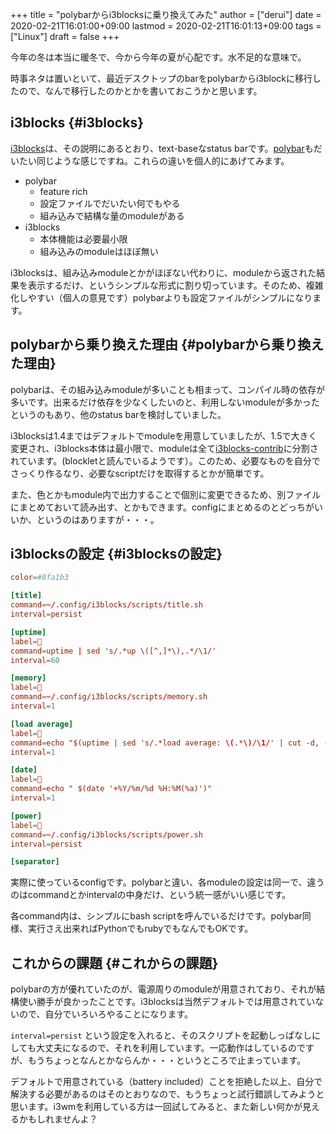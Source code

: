 +++
title = "polybarからi3blocksに乗り換えてみた"
author = ["derui"]
date = 2020-02-21T16:01:00+09:00
lastmod = 2020-02-21T16:01:13+09:00
tags = ["Linux"]
draft = false
+++

今年の冬は本当に暖冬で、今から今年の夏が心配です。水不足的な意味で。

時事ネタは置いといて、最近デスクトップのbarをpolybarからi3blockに移行したので、なんで移行したのかとかを書いておこうかと思います。

<!--more-->


## i3blocks {#i3blocks}

[i3blocks](https://github.com/vivien/i3blocks)は、その説明にあるとおり、text-baseなstatus barです。[polybar](https://github.com/polybar/polybar)もだいたい同じような感じですね。これらの違いを個人的にあげてみます。

-   polybar
    -   feature rich
    -   設定ファイルでだいたい何でもやる
    -   組み込みで結構な量のmoduleがある
-   i3blocks
    -   本体機能は必要最小限
    -   組み込みのmoduleはほぼ無い

i3blocksは、組み込みmoduleとかがほぼない代わりに、moduleから返された結果を表示するだけ、というシンプルな形式に割り切っています。そのため、複雑化しやすい（個人の意見です）polybarよりも設定ファイルがシンプルになります。


## polybarから乗り換えた理由 {#polybarから乗り換えた理由}

polybarは、その組み込みmoduleが多いことも相まって、コンパイル時の依存が多いです。出来るだけ依存を少なくしたいのと、利用しないmoduleが多かったというのもあり、他のstatus barを検討していました。

i3blocksは1.4まではデフォルトでmoduleを用意していましたが、1.5で大きく変更され、i3blocks本体は最小限で、moduleは全て[i3blocks-contrib](https://github.com/vivien/i3blocks-contrib)に分割されています。(blockletと読んでいるようです）。このため、必要なものを自分でさっくり作るなり、必要なscriptだけを取得するとかが簡単です。

また、色とかもmodule内で出力することで個別に変更できるため、別ファイルにまとめておいて読み出す、とかもできます。configにまとめるのとどっちがいいか、というのはありますが・・・。


## i3blocksの設定 {#i3blocksの設定}

```conf
color=#8fa1b3

[title]
command=~/.config/i3blocks/scripts/title.sh
interval=persist

[uptime]
label=
command=uptime | sed 's/.*up \([^,]*\),.*/\1/'
interval=60

[memory]
label=
command=~/.config/i3blocks/scripts/memory.sh
interval=1

[load average]
label=
command=echo "$(uptime | sed 's/.*load average: \(.*\)/\1/' | cut -d, -f1)/$(grep 'processor' /proc/cpuinfo | wc -l)"
interval=1

[date]
label=
command=echo " $(date '+%Y/%m/%d %H:%M(%a)')"
interval=1

[power]
label=
command=~/.config/i3blocks/scripts/power.sh
interval=persist

[separator]
```

実際に使っているconfigです。polybarと違い、各moduleの設定は同一で、違うのはcommandとかintervalの中身だけ、という統一感がいい感じです。

各command内は、シンプルにbash scriptを呼んでいるだけです。polybar同様、実行さえ出来ればPythonでもrubyでもなんでもOKです。


## これからの課題 {#これからの課題}

polybarの方が優れていたのが、電源周りのmoduleが用意されており、それが結構使い勝手が良かったことです。i3blocksは当然デフォルトでは用意されていないので、自分でいろいろやることになります。

`interval=persist` という設定を入れると、そのスクリプトを起動しっぱなしにしても大丈夫になるので、それを利用しています。一応動作はしているのですが、もうちょっとなんとかならんか・・・というところで止まっています。

デフォルトで用意されている（battery included）ことを拒絶した以上、自分で解決する必要があるのはそのとおりなので、もうちょっと試行錯誤してみようと思います。i3wmを利用している方は一回試してみると、また新しい何かが見えるかもしれませんよ？
